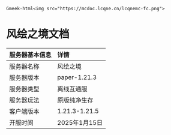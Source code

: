 `Gmeek-html<img src="https://mcdoc.lcqne.cn/lcqnemc-fc.png">`
# 风绘之境文档

| 服务器基本信息     | 详情                     |
|:-------------------|:-------------------------|
| 服务器名称         | 风绘之境                 |
| 服务器版本         | paper-1.21.3             |
| 服务器类型         | 离线互通服               |
| 服务器玩法         | 原版纯净生存             |
| 客户端版本         | 1.21.3-1.21.5            |
| 开服时间           | 2025年1月15日            |

